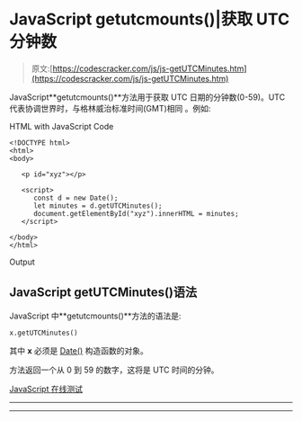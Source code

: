 # JavaScript getutcmounts()|获取 UTC 分钟数

> 原文:[https://codescracker.com/js/js-getUTCMinutes.htm](https://codescracker.com/js/js-getUTCMinutes.htm)

JavaScript**getutcmounts()**方法用于获取 UTC 日期的分钟数(0-59)。UTC 代表协调世界时，与格林威治标准时间(GMT)相同 。例如:

HTML with JavaScript Code

```
<!DOCTYPE html>
<html>
<body>

   <p id="xyz"></p>

   <script>
      const d = new Date();
      let minutes = d.getUTCMinutes();
      document.getElementById("xyz").innerHTML = minutes;
   </script>

</body>
</html>
```

Output

## JavaScript getUTCMinutes()语法

JavaScript 中**getutcmounts()**方法的语法是:

```
x.getUTCMinutes()
```

其中 **x** 必须是 [Date()](/js/js-date-constructor.htm) 构造函数的对象。

方法返回一个从 0 到 59 的数字，这将是 UTC 时间的分钟。

[JavaScript 在线测试](/exam/showtest.php?subid=6)

* * *

* * *